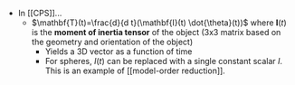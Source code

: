* In [[CPS]]...
	* $\mathbf{T}(t)=\frac{d}{d t}(\mathbf{I}(t) \dot{\theta}(t))$ where $\textbf{I}(t)$ is the **moment of inertia tensor** of the object (3x3 matrix based on the geometry and orientation of the object)
		* Yields a 3D vector as a function of time
		* For spheres, $I(t)$ can be replaced with a single constant scalar $I$. This is an example of [[model-order reduction]].